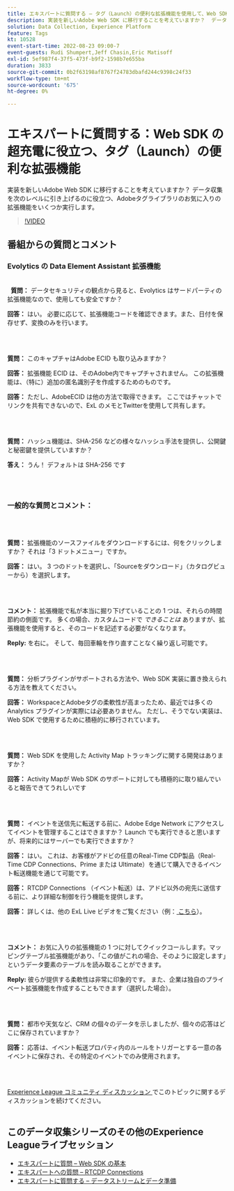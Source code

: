 ```yaml
---
title: エキスパートに質問する – タグ（Launch）の便利な拡張機能を使用して、Web SDK を大幅に請求できます
description: 実装を新しいAdobe Web SDK に移行することを考えていますか？  データ収集を次のレベルに引き上げるのに役立つ、Adobeタグライブラリのお気に入りの拡張機能をいくつか実行します。
solution: Data Collection, Experience Platform
feature: Tags
kt: 10528
event-start-time: 2022-08-23 09:00-7
event-guests: Rudi Shumpert,Jeff Chasin,Eric Matisoff
exl-id: 5ef987f4-37f5-473f-b9f2-1598b7e655ba
duration: 3833
source-git-commit: 0b2f63198af8767f24783dbafd244c9398c24f33
workflow-type: tm+mt
source-wordcount: '675'
ht-degree: 0%

---
```


# エキスパートに質問する：Web SDK の超充電に役立つ、タグ（Launch）の便利な拡張機能

実装を新しいAdobe Web SDK に移行することを考えていますか？  データ収集を次のレベルに引き上げるのに役立つ、Adobeタグライブラリのお気に入りの拡張機能をいくつか実行します。

>[!VIDEO](https://video.tv.adobe.com/v/346610/?quality=12&learn=on)

## 番組からの質問とコメント

### Evolytics の Data Element Assistant 拡張機能

<br> 
**質問：** データセキュリティの観点から見ると、Evolytics はサードパーティの拡張機能なので、使用しても安全ですか？

**回答：** はい。 必要に応じて、拡張機能コードを確認できます。また、日付を保存せず、変換のみを行います。

<br> 

**質問：** このキャプチャはAdobe ECID も取り込みますか？

**回答：** 拡張機能 ECID は、そのAdobe内でキャプチャされません。 この拡張機能は、（特に）追加の匿名識別子を作成するためのものです。

**回答：** ただし、AdobeECID は他の方法で取得できます。 ここではチャットでリンクを共有できないので、ExL のメモとTwitterを使用して共有します。

<br> 

**質問：** ハッシュ機能は、SHA-256 などの様々なハッシュ手法を提供し、公開鍵と秘密鍵を提供していますか？

**答え：** うん！ デフォルトは SHA-256 です

<br> 

### 一般的な質問とコメント：

<br> 

**質問：** 拡張機能のソースファイルをダウンロードするには、何をクリックしますか？ それは「3 ドットメニュー」ですか。

**回答：** はい。 3 つのドットを選択し、「Sourceをダウンロード」（カタログビューから）を選択します。

<br> 

**コメント：** 拡張機能で私が本当に掘り下げていることの 1 つは、それらの時間節約の側面です。 多くの場合、カスタムコードで *できることは* ありますが、拡張機能を使用すると、そのコードを記述する必要がなくなります。

**Reply:** を右に。 そして、毎回車輪を作り直すことなく繰り返し可能です。

<br> 

**質問：** 分析プラグインがサポートされる方法や、Web SDK 実装に置き換えられる方法を教えてください。

**回答：** WorkspaceとAdobeタグの柔軟性が高まったため、最近では多くの Analytics プラグインが実際には必要ありません。 ただし、そうでない実装は、Web SDK で使用するために積極的に移行されています。

<br> 

**質問：** Web SDK を使用した Activity Map トラッキングに関する開発はありますか？

**回答：** Activity Mapが Web SDK のサポートに対しても積極的に取り組んでいると報告できてうれしいです

<br> 

**質問：** イベントを送信先に転送する前に、Adobe Edge Network にアクセスしてイベントを管理することはできますか？ Launch でも実行できると思いますが、将来的にはサーバーでも実行できますか？

**回答：** はい。 これは、お客様がアドビの任意のReal-Time CDP製品（Real-Time CDP Connections、Prime または Ultimate）を通じて購入できるイベント転送機能を通じて可能です。

**回答：** RTCDP Connections （イベント転送）は、アドビ以外の宛先に送信する前に、より詳細な制御を行う機能を提供します。

**回答：** 詳しくは、他の ExL Live ビデオをご覧ください（例：[&#x200B; こちら &#x200B;](exl-live-episode-06-23-22.md)）。

<br> 

**コメント：** お気に入りの拡張機能の 1 つに対してクイックコールします。マッピングテーブル拡張機能があり、「この値がこれの場合、そのように設定します」というデータ要素のテーブルを読み取ることができます。

**Reply:** 彼らが提供する柔軟性は非常に印象的です。 また、企業は独自のプライベート拡張機能を作成することもできます（選択した場合）。

<br> 

**質問：** 都市や天気など、CRM の個々のデータを示しましたが、個々の応答はどこに保存されていますか？

**回答：** 応答は、イベント転送プロパティ内のルールをトリガーとする一意の各イベントに保存され、その特定のイベントでのみ使用されます。

<br> 

[Experience League コミュニティ ディスカッション &#x200B;](https://experienceleaguecommunities.adobe.com/t5/adobe-experience-platform/experience-league-live-post-session-discussion-useful-extensions/m-p/542620?profile.language=ja#M240) でこのトピックに関するディスカッションを続けてください。
<br> 

## このデータ収集シリーズのその他のExperience Leagueライブセッション

* [エキスパートに質問 – Web SDK の基本](exl-live-episode-05-26-22.md)
* [エキスパートへの質問 – RTCDP Connections](exl-live-episode-06-23-22.md)
* [エキスパートに質問する – データストリームとデータ準備](exl-live-episode-07-21-22.md)

